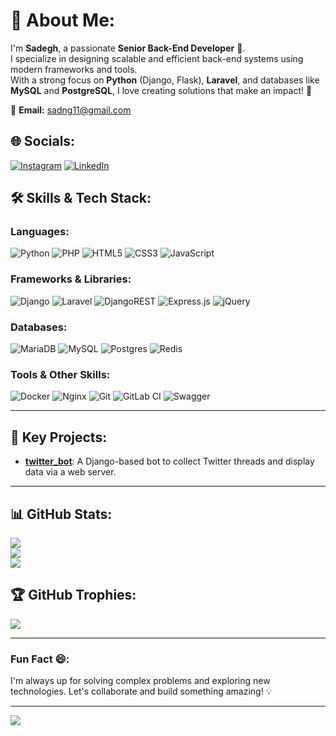 # 💫 About Me:
I'm **Sadegh**, a passionate **Senior Back-End Developer** 🚀.  
I specialize in designing scalable and efficient back-end systems using modern frameworks and tools.  
With a strong focus on **Python** (Django, Flask), **Laravel**, and databases like **MySQL** and **PostgreSQL**, I love creating solutions that make an impact! 🌟

📧 **Email:** [sadng11@gmail.com](mailto:sadng11@gmail.com)

## 🌐 Socials:
[![Instagram](https://img.shields.io/badge/Instagram-%23E4405F.svg?logo=Instagram&logoColor=white)](https://instagram.com/sd.naghibzadeh) [![LinkedIn](https://img.shields.io/badge/LinkedIn-%230077B5.svg?logo=linkedin&logoColor=white)](https://linkedin.com/in/sadegh-naghibzadeh-3591251b6) 

## 🛠 Skills & Tech Stack:

### Languages:
![Python](https://img.shields.io/badge/python-3670A0?style=for-the-badge&logo=python&logoColor=ffdd54) ![PHP](https://img.shields.io/badge/php-%23777BB4.svg?style=for-the-badge&logo=php&logoColor=white) ![HTML5](https://img.shields.io/badge/html5-%23E34F26.svg?style=for-the-badge&logo=html5&logoColor=white) ![CSS3](https://img.shields.io/badge/css3-%231572B6.svg?style=for-the-badge&logo=css3&logoColor=white) ![JavaScript](https://img.shields.io/badge/javascript-%23323330.svg?style=for-the-badge&logo=javascript&logoColor=%23F7DF1E)

### Frameworks & Libraries:
![Django](https://img.shields.io/badge/django-%23092E20.svg?style=for-the-badge&logo=django&logoColor=white) ![Laravel](https://img.shields.io/badge/laravel-%23FF2D20.svg?style=for-the-badge&logo=laravel&logoColor=white) ![DjangoREST](https://img.shields.io/badge/DJANGO-REST-ff1709?style=for-the-badge&logo=django&logoColor=white&color=ff1709&labelColor=gray) ![Express.js](https://img.shields.io/badge/express.js-%23404d59.svg?style=for-the-badge&logo=express&logoColor=%2361DAFB) ![jQuery](https://img.shields.io/badge/jquery-%230769AD.svg?style=for-the-badge&logo=jquery&logoColor=white)

### Databases:
![MariaDB](https://img.shields.io/badge/MariaDB-003545?style=for-the-badge&logo=mariadb&logoColor=white) ![MySQL](https://img.shields.io/badge/mysql-4479A1.svg?style=for-the-badge&logo=mysql&logoColor=white) ![Postgres](https://img.shields.io/badge/postgres-%23316192.svg?style=for-the-badge&logo=postgresql&logoColor=white) ![Redis](https://img.shields.io/badge/redis-%23DD0031.svg?style=for-the-badge&logo=redis&logoColor=white)

### Tools & Other Skills:
![Docker](https://img.shields.io/badge/docker-%230db7ed.svg?style=for-the-badge&logo=docker&logoColor=white) ![Nginx](https://img.shields.io/badge/nginx-%23009639.svg?style=for-the-badge&logo=nginx&logoColor=white) ![Git](https://img.shields.io/badge/git-%23F05033.svg?style=for-the-badge&logo=git&logoColor=white) ![GitLab CI](https://img.shields.io/badge/gitlab%20CI-%23181717.svg?style=for-the-badge&logo=gitlab&logoColor=white) ![Swagger](https://img.shields.io/badge/-Swagger-%23Clojure?style=for-the-badge&logo=swagger&logoColor=white)

---

## 🚀 Key Projects:
- [**twitter_bot**](https://github.com/sadng11/twitter_bot): A Django-based bot to collect Twitter threads and display data via a web server.

---

## 📊 GitHub Stats:
![](https://github-readme-stats.vercel.app/api?username=sadng11&theme=transparent&hide_border=false&include_all_commits=true&count_private=true)<br/>
![](https://github-readme-streak-stats.herokuapp.com/?user=sadng11&theme=transparent&hide_border=false)<br/>
![](https://github-readme-stats.vercel.app/api/top-langs/?username=sadng11&theme=transparent&hide_border=false&include_all_commits=true&count_private=true&layout=compact)

## 🏆 GitHub Trophies:
![](https://github-profile-trophy.vercel.app/?username=sadng11&theme=radical&no-frame=false&no-bg=false&margin-w=4)

---

### Fun Fact 😄:
I'm always up for solving complex problems and exploring new technologies. Let's collaborate and build something amazing! 💡

---
[![](https://visitcount.itsvg.in/api?id=sadng11&icon=0&color=0)](https://visitcount.itsvg.in)

<!-- Proudly created with GPRM ( https://gprm.itsvg.in ) -->
